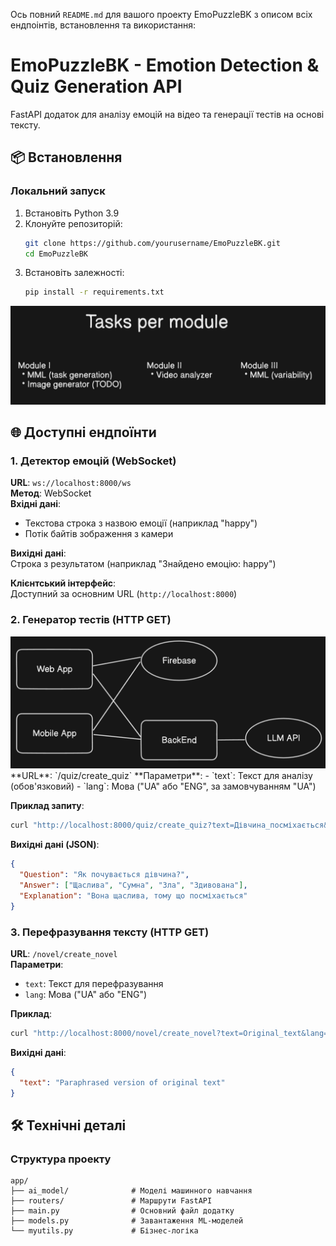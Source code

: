 Ось повний `README.md` для вашого проекту EmoPuzzleBK з описом всіх ендпоінтів, встановлення та використання:


# EmoPuzzleBK - Emotion Detection & Quiz Generation API

FastAPI додаток для аналізу емоцій на відео та генерації тестів на основі тексту.

## 📦 Встановлення

### Локальний запуск
1. Встановіть Python 3.9
2. Клонуйте репозиторій:
   ```bash
   git clone https://github.com/yourusername/EmoPuzzleBK.git
   cd EmoPuzzleBK

3. Встановіть залежності:
   ```bash
   pip install -r requirements.txt
   ```


<img src="readme_img/TasksPerModule.png">

## 🌐 Доступні ендпоїнти

### 1. Детектор емоцій (WebSocket)
**URL**: `ws://localhost:8000/ws`  
**Метод**: WebSocket  
**Вхідні дані**: 
- Текстова строка з назвою емоції (наприклад "happy")
- Потік байтів зображення з камери

**Вихідні дані**:  
Строка з результатом (наприклад "Знайдено емоцію: happy")

**Клієнтський інтерфейс**:  
Доступний за основним URL (`http://localhost:8000`)


### 2. Генератор тестів (HTTP GET)

<img src="readme_img/arc1.png">
**URL**: `/quiz/create_quiz`  
**Параметри**:
- `text`: Текст для аналізу (обов'язковий)
- `lang`: Мова ("UA" або "ENG", за замовчуванням "UA")

**Приклад запиту**:
```bash
curl "http://localhost:8000/quiz/create_quiz?text=Дівчина_посміхається&lang=UA"
```

**Вихідні дані (JSON)**:
```json
{
  "Question": "Як почувається дівчина?",
  "Answer": ["Щаслива", "Сумна", "Зла", "Здивована"],
  "Explanation": "Вона щаслива, тому що посміхається"
}
```

### 3. Перефразування тексту (HTTP GET)
**URL**: `/novel/create_novel`  
**Параметри**:
- `text`: Текст для перефразування
- `lang`: Мова ("UA" або "ENG")

**Приклад**:
```bash
curl "http://localhost:8000/novel/create_novel?text=Original_text&lang=ENG"
```

**Вихідні дані**:
```json
{
  "text": "Paraphrased version of original text"
}
```

## 🛠 Технічні деталі

### Структура проекту
```
app/
├── ai_model/              # Моделі машинного навчання
├── routers/               # Маршрути FastAPI
├── main.py                # Основний файл додатку
├── models.py              # Завантаження ML-моделей
└── myutils.py             # Бізнес-логіка
```

